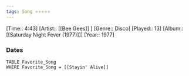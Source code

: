 ```yaml
---
tags: Song ⭐⭐⭐⭐⭐ 
---
```

[Time:: 4:43]
[Artist:: [[Bee Gees]] ]
[Genre:: Disco]
[Played:: 13]
[Album:: [[Saturday Night Fever (1977)]]]
[Year:: 1977]
### Dates
````dataview
TABLE Favorite_Song
WHERE Favorite_Song = [[Stayin' Alive]]
````
